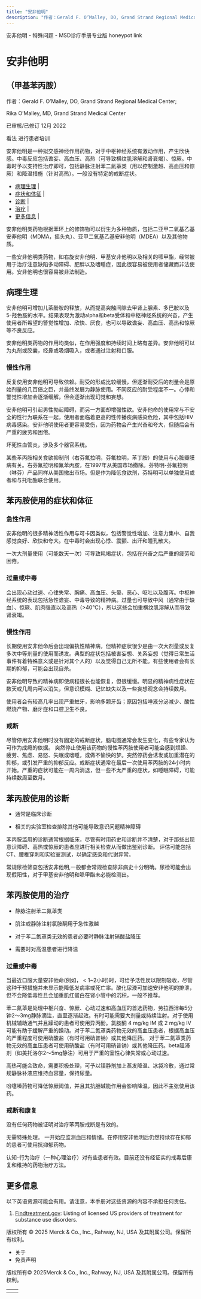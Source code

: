 ```yaml
---
title: "安非他明"
description: "作者：Gerald F. O’Malley, DO, Grand Strand Regional Medical Center;"
---
```


﻿安非他明 \- 特殊问题 \- MSD诊疗手册专业版 honeypot link

# 安非他明

## （甲基苯丙胺）

作者：Gerald F. O’Malley, DO, Grand Strand Regional Medical Center;

Rika O’Malley, MD, Grand Strand Medical Center

已审核/已修订 12月 2022

看法 进行患者培训

安非他明是一种拟交感神经作用药物，对于中枢神经系统有激动作用，产生欣快感。中毒反应包括谵妄、高血压、高热（可导致横纹肌溶解和肾衰竭）、惊厥。中毒时予以支持性治疗即可，包括静脉注射苯二氮䓬类（用以控制激越、高血压和惊厥）和降温措施（针对高热）。一般没有特定的戒断症状。

- [病理生理](#病理生理_v1027199_zh) \|
- [症状和体征](#症状和体征_v1027206_zh) \|
- [诊断](#诊断_v1027229_zh) \|
- [治疗](#治疗_v1027238_zh) \|
- [更多信息](#更多信息_v48480166_zh) \|

安非他明类药物根据苯环上的修饰物可以衍生为多种物质，包括二亚甲二氧基乙基安非他明（MDMA，摇头丸）、亚甲二氧基乙基安非他明（MDEA）以及其他物质。

一些安非他明类药物，如右旋安非他明、甲基安非他明以及相关的哌甲酯，经常被用于治疗注意缺陷多动障碍、肥胖以及嗜睡症，因此很容易被使用者储藏而非法使用。安非他明也很容易被非法制造。

## 病理生理

安非他明可增加儿茶酚胺的释放，从而提高突触间隙去甲肾上腺素、多巴胺以及5-羟色胺的水平。结果表现为激动alpha和beta受体和中枢神经系统的兴奋，产生使用者所希望的警觉性增加、欣快、厌食，也可以导致谵妄、高血压、高热和惊厥等不良反应。

安非他明类药物的作用均类似，在作用强度和持续时间上略有差异。安非他明可以为丸剂或胶囊，经鼻或吸烟吸入，或者通过注射和口服。

### 慢性作用

反复使用安非他明可导致依赖。耐受的形成比较缓慢，但逐渐耐受后的剂量会是原始剂量的几百倍之巨，并最终发展为静脉使用。不同反应的耐受程度不一。心悸和警觉性增加会逐渐缓解，但会逐渐出现幻觉和妄想。

安非他明可引起男性勃起障碍，而另一方面却增强性欲。安非他命的使用常与不安全的性行为联系在一起，使用者面临着更高的性传播疾病感染危险，其中包括HIV病毒感染。安非他明使用者更容易受伤，因为药物会产生兴奋和夸大，但随后会有严重的疲劳和困倦。

坏死性血管炎，涉及多个器官系统。

某些苯丙胺相关食欲抑制剂（右芬氟拉明，芬氟拉明，苯丁胺）的使用与心脏瓣膜病有关。右芬氟拉明和氟苯丙胺，在1997年从美国市场撤除。芬特明-芬氟拉明（啉芬）产品同样从美国撤出市场。但是作为降低食欲剂，芬特明可以单独使用或者和与托吡酯联合使用。

## 苯丙胺使用的症状和体征

### 急性作用

安非他明的很多精神活性作用与可卡因类似，包括警觉性增加、注意力集中、自我感觉良好、欣快和夸大。在中毒时会出现心悸、震颤、出汗和瞳孔散大。

一次大剂量使用（可能数天一次）可导致耗竭症状，包括在兴奋之后严重的疲劳和困倦。

### 过量或中毒

会出现心动过速、心律失常、胸痛、高血压、头晕、恶心、呕吐以及腹泻。中枢神经系统的表现包括急性谵妄、中毒导致的精神病。过量也可导致中风（通常由于缺血）、惊厥、肌肉强直以及高热（>40°C），所以这些会加重横纹肌溶解从而导致肾衰竭。

### 慢性作用

长期使用安非他命后会出现偏执性精神病，但精神症状很少是由一次大剂量或反复多次中等剂量的使用而诱发。典型的症状包括被害妄想、关系妄想（觉得日常生活事件有着特殊意义或是针对其个人的）以及觉得自己无所不能。有些使用者会有长期的抑郁，可能会出现自杀。

安非他明导致的精神病即使病程很长也能恢复，但很缓慢。明显的精神病性症状在数天或几周内可以消失，但意识模糊、记忆缺失以及一些妄想观念会持续数月。

使用者会有较高几率出现严重蛀牙，影响多颗牙齿；原因包括唾液分泌减少、酸性燃烧产物、磨牙症和口腔卫生不良。

### 戒断

尽管停用安非他明时没有固定的戒断症状，脑电图通常会发生变化，有些专家认为可作为成瘾的依据。 突然停止使用该药物的慢性苯丙胺使用者可能会感到烦躁、疲劳、焦虑、易怒、失眠或嗜睡，或做不愉快的梦。突然停药会诱发或加重潜在的抑郁，或引发严重的抑郁反应。戒断症状通常在最后一次使用苯丙胺的24小时内开始。严重的症状可能在一周内消退，但一些不太严重的症状，如睡眠障碍，可能持续数周至数月。

## 苯丙胺使用的诊断

- 通常是临床诊断

- 相关的实验室检查排除其他可能导致意识问题精神障碍


苯丙胺滥用的诊断通常根据临床，尽管有时用药史和诊断并不清楚，对于那些出现意识障碍、高热或惊厥的患者应进行相关检查从而做出鉴别诊断。 评估可能包括CT、腰椎穿刺和实验室测试，以确定感染和代谢异常。

常规尿检筛查包括安非他明,一般都会常规检查除非病史十分明确。尿检可能会出现假阳性，对于甲基安非他明和哌甲酯未必能检测出。

## 苯丙胺使用的治疗

- 静脉注射苯二氮䓬类

- 肌注或静脉注射氯胺酮用于急性激越

- 对于苯二氮䓬类无效的患者必要时静脉注射硝酸盐降压

- 需要时对高温患者进行降温


### 过量或中毒

当最近口服大量安非他命(例如， < 1~2小时)时，可给予活性炭以限制吸收，尽管这种干预措施并未显示能降低发病率或死亡率。酸化尿液可加速安非他明的排泄，但不会降低毒性且会加重肌红蛋白在肾小管中的沉积，一般不推荐。

苯二氮䓬是处理中枢兴奋、惊厥、心动过速和高血压的首选药物，劳拉西泮每5分钟2～3mg静脉滴注，直至逐渐起效。有时可能需要大剂量或持续注射。对于使用机械辅助通气并且躁动的患者可使用异丙酚。氯胺酮 4 mg/kg IM 或 2 mg/kg IV 可能有助于缓解严重的躁动。对于苯二氮䓬类药物无效的高血压患者，根据高血压的严重程度可使用硝酸盐（有时可用硝普钠）或其他降压药。 对于苯二氮䓬类药物无效的高血压患者可使用硝酸盐（有时可用硝普钠）或其他降压药。beta阻滞剂（如美托洛尔2～5mg静注）可用于严重的室性心律失常或心动过速。

高热可能会致命，需要积极处理，可予以镇静剂加上蒸发降温、冰袋冷敷，通过常规静脉补液应维持血容量，保持尿量。

吩噻嗪药物可降低惊厥阈值，并且其抗胆碱能作用会影响降温，因此不主张使用该药。

### 戒断和康复

没有任何药物被证明对治疗苯丙胺戒断是有效的。

无需特殊处理。 一开始应监测血压和情绪。在停用安非他明后仍然持续存在抑郁的患者可使用抗抑郁药物。

认知-行为治疗（一种心理治疗）对有些患者有效。目前还没有经证实的戒毒后康复和维持的药物治疗方法。

## 更多信息

以下英语资源可能会有用。请注意，本手册对这些资源的内容不承担任何责任。

1. [Findtreatment.gov](https://findtreatment.gov/): Listing of licensed US providers of treatment for substance use disorders.




版权所有 © 2025
Merck & Co., Inc., Rahway, NJ, USA 及其附属公司。保留所有权利。

- 关于
- 免责声明

版权所有© 2025Merck & Co., Inc., Rahway, NJ, USA 及其附属公司。保留所有权利。

|     |     |
| --- | --- |
|  |  |
